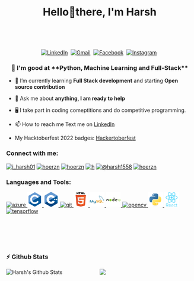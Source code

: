 


<h1 align="center">Hello👋there, I'm Harsh </h1>
<br>
<br>
<p align="center">
<br>
<a href="https://www.linkedin.com/in/harshkashyap/"><img src="https://img.shields.io/badge/linkedin-%230077B5.svg?&style=for-the-badge&logo=linkedin&logoColor=white" alt="LinkedIn" /></a>&nbsp;
<a href="mailto:harshinprivate@gmail.com?body=Hi%20Satish,"><img src="https://img.shields.io/badge/gmail-%23D14836.svg?&style=for-the-badge&logo=gmail&logoColor=white" alt="Gmail"/></a>&nbsp;
<a href="https://www.facebook.com/harsh.kashyap.3950178"><img src="https://img.shields.io/badge/facebook-%231877F2.svg?&style=for-the-badge&logo=facebook&logoColor=white" alt="Facebook" /></a>&nbsp;
<a href="https://instagram.com/harshinpublic/"><img src="https://img.shields.io/badge/instagram-%23E4405F.svg?&style=for-the-badge&logo=instagram&logoColor=white" alt="Instagram" /></a>&nbsp;
</p>




<h3 align="center"> 🔭 I'm good at **Python, Machine Learning and Full-Stack** </h3>

- 🌱 I’m currently learning **Full Stack development** and starting **Open source contribution**

- 💬 Ask me about **anything, I am ready to help**

- 🖥️ I take part in coding comeptitions and do competitive programming.

- 📫 How to reach me Text me on [LinkedIn ](https://www.linkedin.com/in/harshkashyap/)
- My Hacktoberfest 2022 badges: [Hackertoberfest ](https://www.holopin.io/@harshk7#badges)



<h3 align="left">Connect with me:</h3>
<p align="left">
<a href="https://twitter.com/i_harsh01" target="blank"><img align="center" src="https://raw.githubusercontent.com/rahuldkjain/github-profile-readme-generator/master/src/images/icons/Social/twitter.svg" alt="i_harsh01" height="30" width="40" /></a>
<a href="https://www.codechef.com/users/hoerzn" target="blank"><img align="center" src="https://cdn.jsdelivr.net/npm/simple-icons@3.1.0/icons/codechef.svg" alt="hoerzn" height="30" width="40" /></a>
<a href="https://www.hackerrank.com/hoerzn" target="blank"><img align="center" src="https://raw.githubusercontent.com/rahuldkjain/github-profile-readme-generator/master/src/images/icons/Social/hackerrank.svg" alt="hoerzn" height="30" width="40" /></a>
<a href="https://codeforces.com/profile/HarshK7" target="blank"><img align="center" src="![image](https://user-images.githubusercontent.com/103498656/182222506-34b0141a-9cdc-4c8b-8ffa-3287a068913f.png)" alt="h" height="30" width="40" /></a>
<a href="https://www.hackerearth.com/@harsh1558" target="blank"><img align="center" src="https://raw.githubusercontent.com/rahuldkjain/github-profile-readme-generator/master/src/images/icons/Social/hackerearth.svg" alt="@harsh1558" height="30" width="40" /></a>
<a href="https://auth.geeksforgeeks.org/user/hoerzn" target="blank"><img align="center" src="https://raw.githubusercontent.com/rahuldkjain/github-profile-readme-generator/master/src/images/icons/Social/geeks-for-geeks.svg" alt="hoerzn" height="30" width="40" /></a>
</p>


<h3 align="left">Languages and Tools:</h3>
<p align="left"> <a href="https://azure.microsoft.com/en-in/" target="_blank" rel="noreferrer"> <img src="https://www.vectorlogo.zone/logos/microsoft_azure/microsoft_azure-icon.svg" alt="azure" width="40" height="40"/> </a> <a href="https://www.cprogramming.com/" target="_blank" rel="noreferrer"> <img src="https://raw.githubusercontent.com/devicons/devicon/master/icons/c/c-original.svg" alt="c" width="40" height="40"/> </a> <a href="https://www.w3schools.com/cpp/" target="_blank" rel="noreferrer"> <img src="https://raw.githubusercontent.com/devicons/devicon/master/icons/cplusplus/cplusplus-original.svg" alt="cplusplus" width="40" height="40"/> </a> <a href="https://git-scm.com/" target="_blank" rel="noreferrer"> <img src="https://www.vectorlogo.zone/logos/git-scm/git-scm-icon.svg" alt="git" width="40" height="40"/> </a> <a href="https://www.w3.org/html/" target="_blank" rel="noreferrer"> <img src="https://raw.githubusercontent.com/devicons/devicon/master/icons/html5/html5-original-wordmark.svg" alt="html5" width="40" height="40"/> </a> <a href="https://www.mysql.com/" target="_blank" rel="noreferrer"> <img src="https://raw.githubusercontent.com/devicons/devicon/master/icons/mysql/mysql-original-wordmark.svg" alt="mysql" width="40" height="40"/> </a> <a href="https://nodejs.org" target="_blank" rel="noreferrer"> <img src="https://raw.githubusercontent.com/devicons/devicon/master/icons/nodejs/nodejs-original-wordmark.svg" alt="nodejs" width="40" height="40"/> </a> <a href="https://opencv.org/" target="_blank" rel="noreferrer"> <img src="https://www.vectorlogo.zone/logos/opencv/opencv-icon.svg" alt="opencv" width="40" height="40"/> </a> <a href="https://www.python.org" target="_blank" rel="noreferrer"> <img src="https://raw.githubusercontent.com/devicons/devicon/master/icons/python/python-original.svg" alt="python" width="40" height="40"/> </a> <a href="https://reactjs.org/" target="_blank" rel="noreferrer"> <img src="https://raw.githubusercontent.com/devicons/devicon/master/icons/react/react-original-wordmark.svg" alt="react" width="40" height="40"/> </a> <a href="https://www.tensorflow.org" target="_blank" rel="noreferrer"> <img src="https://www.vectorlogo.zone/logos/tensorflow/tensorflow-icon.svg" alt="tensorflow" width="40" height="40"/> </a> </p>

</br>
</br>
</br>
</br>

### :zap: Github Stats
<img align="left" src="https://github-readme-stats.vercel.app/api?username=oerzn&show_icons=true&title_color=fff&icon_color=79ff97&text_color=efefef&bg_color=24292e" alt="Harsh's Github Stats" width="50%">
<img src="http://github-readme-streak-stats.herokuapp.com?user=oerzn&theme=github-dark" width="48%">
